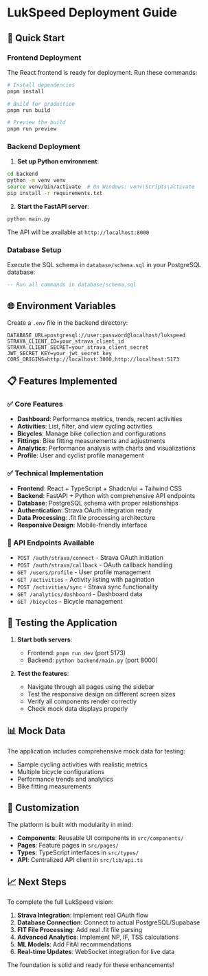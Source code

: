# LukSpeed Deployment Guide

## 🚀 Quick Start

### Frontend Deployment

The React frontend is ready for deployment. Run these commands:

```bash
# Install dependencies
pnpm install

# Build for production
pnpm run build

# Preview the build
pnpm run preview
```

### Backend Deployment

1. **Set up Python environment**:
```bash
cd backend
python -m venv venv
source venv/bin/activate  # On Windows: venv\Scripts\activate
pip install -r requirements.txt
```

2. **Start the FastAPI server**:
```bash
python main.py
```

The API will be available at `http://localhost:8000`

### Database Setup

Execute the SQL schema in `database/schema.sql` in your PostgreSQL database:

```sql
-- Run all commands in database/schema.sql
```

## 🌐 Environment Variables

Create a `.env` file in the backend directory:

```env
DATABASE_URL=postgresql://user:password@localhost/lukspeed
STRAVA_CLIENT_ID=your_strava_client_id
STRAVA_CLIENT_SECRET=your_strava_client_secret
JWT_SECRET_KEY=your_jwt_secret_key
CORS_ORIGINS=http://localhost:3000,http://localhost:5173
```

## 📋 Features Implemented

### ✅ Core Features
- **Dashboard**: Performance metrics, trends, recent activities
- **Activities**: List, filter, and view cycling activities
- **Bicycles**: Manage bike collection and configurations
- **Fittings**: Bike fitting measurements and adjustments
- **Analytics**: Performance analysis with charts and visualizations
- **Profile**: User and cyclist profile management

### ✅ Technical Implementation
- **Frontend**: React + TypeScript + Shadcn/ui + Tailwind CSS
- **Backend**: FastAPI + Python with comprehensive API endpoints
- **Database**: PostgreSQL schema with proper relationships
- **Authentication**: Strava OAuth integration ready
- **Data Processing**: .fit file processing architecture
- **Responsive Design**: Mobile-friendly interface

### 🔄 API Endpoints Available
- `POST /auth/strava/connect` - Strava OAuth initiation
- `POST /auth/strava/callback` - OAuth callback handling
- `GET /users/profile` - User profile management
- `GET /activities` - Activity listing with pagination
- `POST /activities/sync` - Strava sync functionality
- `GET /analytics/dashboard` - Dashboard data
- `GET /bicycles` - Bicycle management

## 🧪 Testing the Application

1. **Start both servers**:
   - Frontend: `pnpm run dev` (port 5173)
   - Backend: `python backend/main.py` (port 8000)

2. **Test the features**:
   - Navigate through all pages using the sidebar
   - Test the responsive design on different screen sizes
   - Verify all components render correctly
   - Check mock data displays properly

## 📊 Mock Data

The application includes comprehensive mock data for testing:
- Sample cycling activities with realistic metrics
- Multiple bicycle configurations
- Performance trends and analytics
- Bike fitting measurements

## 🔧 Customization

The platform is built with modularity in mind:
- **Components**: Reusable UI components in `src/components/`
- **Pages**: Feature pages in `src/pages/`
- **Types**: TypeScript interfaces in `src/types/`
- **API**: Centralized API client in `src/lib/api.ts`

## 📈 Next Steps

To complete the full LukSpeed vision:

1. **Strava Integration**: Implement real OAuth flow
2. **Database Connection**: Connect to actual PostgreSQL/Supabase
3. **FIT File Processing**: Add real .fit file parsing
4. **Advanced Analytics**: Implement NP, IF, TSS calculations
5. **ML Models**: Add FitAI recommendations
6. **Real-time Updates**: WebSocket integration for live data

The foundation is solid and ready for these enhancements!